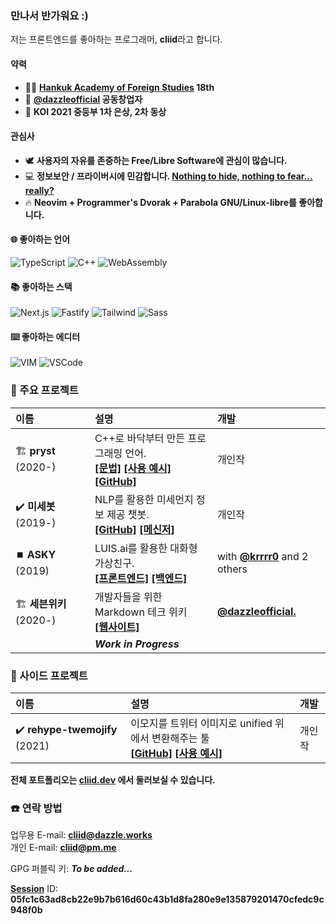 ### 만나서 반가워요 :)

저는 프론트엔드를 좋아하는 프로그래머, **cliid**라고 합니다.

#### 약력

- 🧑‍🎓 **[Hankuk Academy of Foreign Studies](http://hafs.hs.kr/?main) 18th**
- 🏢 **[@dazzleofficial](https://dazzle.works) 공동창업자**
- 🏅 **KOI 2021 중등부 1차 은상, 2차 동상**
#### 관심사
- 🕊️ **사용자의 자유를 존중하는 Free/Libre Software에 관심이 많습니다.**
- 💻 **정보보안 / 프라이버시에 민감합니다. [Nothing to hide, nothing to fear... really?](https://spreadprivacy.com/three-reasons-why-the-nothing-to-hide-argument-is-flawed/)**
- 🔥 **Neovim + Programmer's Dvorak + Parabola GNU/Linux-libre를 좋아합니다.**

#### 🌐 좋아하는 언어

![TypeScript](https://img.shields.io/badge/TypeScript-007ACC?style=for-the-badge&logo=typescript&logoColor=white) ![C++](https://img.shields.io/badge/C%2B%2B-00599C?style=for-the-badge&logo=c%2B%2B&logoColor=white) ![WebAssembly](https://img.shields.io/badge/WebAssembly-654FF0?style=for-the-badge&logo=WebAssembly&logoColor=white)

#### 📚 좋아하는 스택

![Next.js](https://img.shields.io/badge/next.js-000000?style=for-the-badge&logo=nextdotjs&logoColor=white) ![Fastify](https://img.shields.io/badge/fastify-202020?style=for-the-badge&logo=fastify&logoColor=white) ![Tailwind](https://img.shields.io/badge/Tailwind-38B2AC?style=for-the-badge&logo=tailwind-css&logoColor=white) ![Sass](https://img.shields.io/badge/Sass-CC6699?style=for-the-badge&logo=sass&logoColor=white)


#### ⌨️ 좋아하는 에디터

![VIM](https://img.shields.io/badge/VIM-%2311AB00.svg?&style=for-the-badge&logo=vim&logoColor=white)
![VSCode](https://img.shields.io/badge/Visual_Studio_Code-0078D4?style=for-the-badge&logo=visual%20studio%20code&logoColor=white)

### 🔮 주요 프로젝트

| 이름 | 설명 | 개발 |
|:----|:----|:----|
| 🏗️&nbsp;**pryst** (2020-) | C++로 바닥부터 만든 프로그래밍 언어.<br/>**[[문법]](https://pryst.cliid.dev/syntax)** **[[사용 예시]](https://pryst.cliid.dev/demo)** **[[GitHub]](https://github.com/cliid/pryst)** | 개인작 |
| ✔️&nbsp;**미세봇** (2019-) | NLP를 활용한 미세먼지 정보 제공 챗봇.<br/> **[[GitHub]](https://github.com/cliid/dustackle)** **[[메신저]](https://m.me/dustackle)** | 개인작 |
| ⏹️&nbsp;**ASKY** (2019) | LUIS.ai를 활용한 대화형 가상친구.<br/> **[[프론트엔드]](https://github.com/cliid/ASKY-Unity) [[백엔드]](https://github.com/cliid/ASKY-Python)** | with **[@krrrr0](https://github.com/krrrr0)** and 2 others |
| 🏗️&nbsp;**세븐위키** (2020-) | 개발자들을 위한 Markdown 테크 위키<br/> **[[웹사이트]](https://seven.wiki)** | [**@dazzleofficial.**](https://github.com/dazzleofficial) |
|  | ***Work in Progress*** |

### 📝 사이드 프로젝트

| 이름 | 설명 | 개발 |
|:----|:----|:----|
| ✔️&nbsp;**rehype-twemojify** (2021) | 이모지를 트위터 이미지로 unified 위에서 변환해주는 툴<br/> **[[GitHub]](https://github.com/cliid/rehype-twemojify)** **[[사용 예시]](https://cliid.dev/blog/integrating-twemoji-with-rehype)** | 개인작 |

**전체 포트폴리오는 [cliid.dev](https://cliid.dev) 에서 둘러보실 수 있습니다.**

### ☎️ 연락 방법

업무용 E-mail: **[cliid@dazzle.works](mailto:cliid@dazzle.works)**<br/>
개인 E-mail: **[cliid@pm.me](mailto:cliid@pm.me)**<br/>

GPG 퍼블릭 키: ***To be added...***

**[Session](https://getsession.io)** ID: **05fc1c63ad8cb22e9b7b616d60c43b1d8fa280e9e135879201470cfedc9c948f0b**